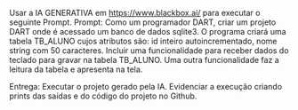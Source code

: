 Usar a IA GENERATIVA em https://www.blackbox.ai/ para executar o seguinte Prompt.
Prompt:
Como um programador DART, criar um projeto DART onde é
acessado um banco de dados sqlite3.
O programa criará uma tabela TB_ALUNO cujos atributos são:
id inteiro autoincrementado,
nome string com 50 caracteres.
Incluir uma funcionalidade para receber dados do teclado para
gravar na tabela TB_ALUNO. 
Uma outra funcionalidade faz a
leitura da tabela e apresenta na tela.

Entrega:
Executar o projeto gerado pela IA.
Evidenciar a execução criando prints das saídas e do código do projeto no Github.
